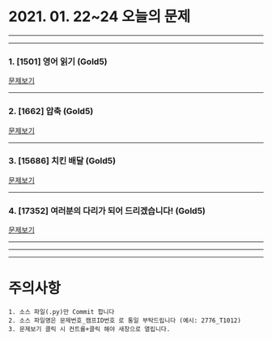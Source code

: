 # 2021. 01. 22~24 오늘의 문제
---
---

### 1. [1501] 영어 읽기 (Gold5)
[문제보기](https://www.acmicpc.net/problem/1501)

***

### 2. [1662] 압축 (Gold5)
[문제보기](https://www.acmicpc.net/problem/1662)

***

### 3. [15686] 치킨 배달 (Gold5)
[문제보기](https://www.acmicpc.net/problem/15686)

***

### 4. [17352] 여러분의 다리가 되어 드리겠습니다! (Gold5)
[문제보기](https://www.acmicpc.net/problem/17352)

***

---
---
# 주의사항

~~~
1. 소스 파일(.py)만 Commit 합니다
2. 소스 파일명은 문제번호_캠프ID번호 로 통일 부탁드립니다 (예시: 2776_T1012)
3. 문제보기 클릭 시 컨트롤+클릭 해야 새창으로 열립니다.
~~~
